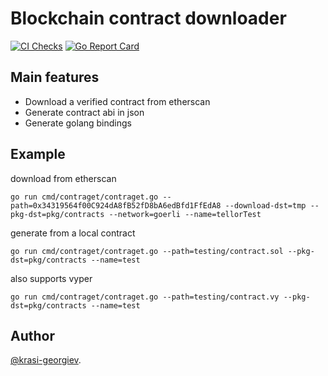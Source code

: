 # Blockchain contract downloader
[![CI Checks](https://github.com/cryptoriums/contraget/workflows/Checks/badge.svg)](https://github.com/cryptoriums/contraget/actions?query=workflow%3Achecks)
[![Go Report Card](https://goreportcard.com/badge/github.com/cryptoriums/contraget)](https://goreportcard.com/report/github.com/cryptoriums/contraget)

## Main features
 - Download a verified contract from etherscan
 - Generate contract abi in json
 - Generate golang bindings

## Example

download from etherscan
```
go run cmd/contraget/contraget.go --path=0x34319564f00C924dA8fB52fD8bA6edBfd1FfEdA8 --download-dst=tmp --pkg-dst=pkg/contracts --network=goerli --name=tellorTest
```
generate from a local contract
```
go run cmd/contraget/contraget.go --path=testing/contract.sol --pkg-dst=pkg/contracts --name=test
```
also supports vyper
```
go run cmd/contraget/contraget.go --path=testing/contract.vy --pkg-dst=pkg/contracts --name=test
```

## Author
[@krasi-georgiev](https://github.com/krasi-georgiev/).
